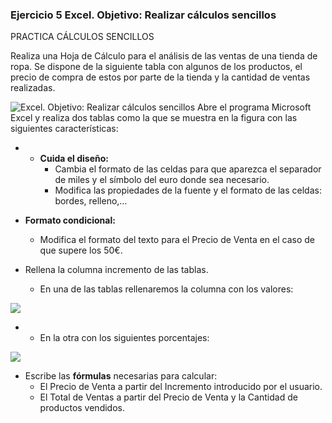 ### Ejercicio 5 Excel. Objetivo: Realizar cálculos sencillos

PRACTICA CÁLCULOS SENCILLOS

Realiza una Hoja de Cálculo para el análisis de las ventas de una tienda de ropa. Se dispone de la siguiente tabla con algunos de los productos, el precio de compra de estos por parte de la tienda y la cantidad de ventas realizadas.

![Excel. Objetivo: Realizar cálculos sencillos ](https://pruebas.teformas.com/wp-content/uploads/2012/10/ej3a.jpg)
Abre el programa Microsoft Excel y realiza dos tablas como la que se muestra en la figura con las siguientes características:

-   -   **Cuida el diseño:**
        -   Cambia el formato de las celdas para que aparezca el separador de miles y el símbolo del euro donde sea necesario.
        -   Modifica las propiedades de la fuente y el formato de las celdas: bordes, relleno,…

-   **Formato condicional:**
    -   Modifica el formato del texto para el Precio de Venta en el caso de que supere los 50€.
-   Rellena la columna incremento de las tablas.
    -   En una de las tablas rellenaremos la columna con los valores:

![](https://pruebas.teformas.com/wp-content/uploads/2012/10/ej4b.jpg)
-   -   En la otra con los siguientes porcentajes:

![](https://pruebas.teformas.com/wp-content/uploads/2012/10/ej4c.jpg)

-   Escribe las **fórmulas** necesarias para calcular:
    -   El Precio de Venta a partir del Incremento introducido por el usuario.
    -   El Total de Ventas a partir del Precio de Venta y la Cantidad de productos vendidos.
<!--stackedit_data:
eyJoaXN0b3J5IjpbLTc3MjMxMDM0LDE5MzczNjk4MzFdfQ==
-->